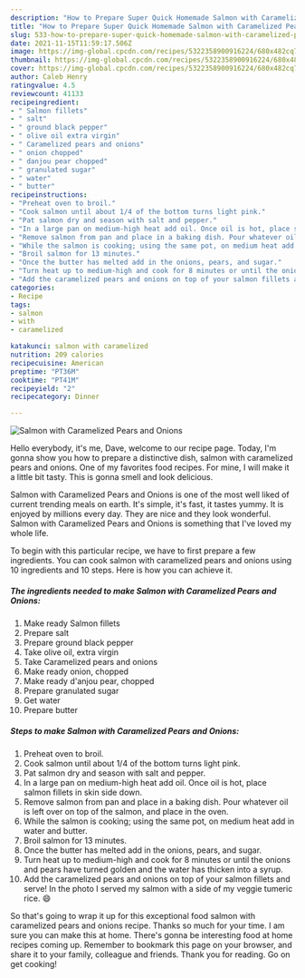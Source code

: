 ```yaml
---
description: "How to Prepare Super Quick Homemade Salmon with Caramelized Pears and Onions"
title: "How to Prepare Super Quick Homemade Salmon with Caramelized Pears and Onions"
slug: 533-how-to-prepare-super-quick-homemade-salmon-with-caramelized-pears-and-onions
date: 2021-11-15T11:59:17.506Z
image: https://img-global.cpcdn.com/recipes/5322358900916224/680x482cq70/salmon-with-caramelized-pears-and-onions-recipe-main-photo.jpg
thumbnail: https://img-global.cpcdn.com/recipes/5322358900916224/680x482cq70/salmon-with-caramelized-pears-and-onions-recipe-main-photo.jpg
cover: https://img-global.cpcdn.com/recipes/5322358900916224/680x482cq70/salmon-with-caramelized-pears-and-onions-recipe-main-photo.jpg
author: Caleb Henry
ratingvalue: 4.5
reviewcount: 41133
recipeingredient:
- " Salmon fillets"
- " salt"
- " ground black pepper"
- " olive oil extra virgin"
- " Caramelized pears and onions"
- " onion chopped"
- " danjou pear chopped"
- " granulated sugar"
- " water"
- " butter"
recipeinstructions:
- "Preheat oven to broil."
- "Cook salmon until about 1/4 of the bottom turns light pink."
- "Pat salmon dry and season with salt and pepper."
- "In a large pan on medium-high heat add oil. Once oil is hot, place salmon fillets in skin side down."
- "Remove salmon from pan and place in a baking dish. Pour whatever oil is left over on top of the salmon, and place in the oven."
- "While the salmon is cooking; using the same pot, on medium heat add in water and butter."
- "Broil salmon for 13 minutes."
- "Once the butter has melted add in the onions, pears, and sugar."
- "Turn heat up to medium-high and cook for 8 minutes or until the onions and pears have turned golden and the water has thicken into a syrup."
- "Add the caramelized pears and onions on top of your salmon fillets and serve! In the photo I served my salmon with a side of my veggie tumeric rice. 😄"
categories:
- Recipe
tags:
- salmon
- with
- caramelized

katakunci: salmon with caramelized 
nutrition: 209 calories
recipecuisine: American
preptime: "PT36M"
cooktime: "PT41M"
recipeyield: "2"
recipecategory: Dinner

---
```



![Salmon with Caramelized Pears and Onions](https://img-global.cpcdn.com/recipes/5322358900916224/680x482cq70/salmon-with-caramelized-pears-and-onions-recipe-main-photo.jpg)

Hello everybody, it's me, Dave, welcome to our recipe page. Today, I'm gonna show you how to prepare a distinctive dish, salmon with caramelized pears and onions. One of my favorites food recipes. For mine, I will make it a little bit tasty. This is gonna smell and look delicious.



Salmon with Caramelized Pears and Onions is one of the most well liked of current trending meals on earth. It's simple, it's fast, it tastes yummy. It is enjoyed by millions every day. They are nice and they look wonderful. Salmon with Caramelized Pears and Onions is something that I've loved my whole life.


To begin with this particular recipe, we have to first prepare a few ingredients. You can cook salmon with caramelized pears and onions using 10 ingredients and 10 steps. Here is how you can achieve it.

<!--inarticleads1-->

##### The ingredients needed to make Salmon with Caramelized Pears and Onions:

1. Make ready  Salmon fillets
1. Prepare  salt
1. Prepare  ground black pepper
1. Take  olive oil, extra virgin
1. Take  Caramelized pears and onions
1. Make ready  onion, chopped
1. Make ready  d&#39;anjou pear, chopped
1. Prepare  granulated sugar
1. Get  water
1. Prepare  butter




<!--inarticleads2-->

##### Steps to make Salmon with Caramelized Pears and Onions:

1. Preheat oven to broil.
1. Cook salmon until about 1/4 of the bottom turns light pink.
1. Pat salmon dry and season with salt and pepper.
1. In a large pan on medium-high heat add oil. Once oil is hot, place salmon fillets in skin side down.
1. Remove salmon from pan and place in a baking dish. Pour whatever oil is left over on top of the salmon, and place in the oven.
1. While the salmon is cooking; using the same pot, on medium heat add in water and butter.
1. Broil salmon for 13 minutes.
1. Once the butter has melted add in the onions, pears, and sugar.
1. Turn heat up to medium-high and cook for 8 minutes or until the onions and pears have turned golden and the water has thicken into a syrup.
1. Add the caramelized pears and onions on top of your salmon fillets and serve! In the photo I served my salmon with a side of my veggie tumeric rice. 😄




So that's going to wrap it up for this exceptional food salmon with caramelized pears and onions recipe. Thanks so much for your time. I am sure you can make this at home. There's gonna be interesting food at home recipes coming up. Remember to bookmark this page on your browser, and share it to your family, colleague and friends. Thank you for reading. Go on get cooking!
